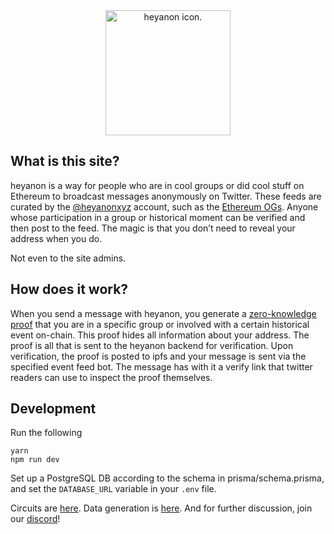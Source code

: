 <div align="center">
        <img width="200" alt="heyanon icon." src="https://github.com/personaelabs/heyanon/blob/main/public/logo.svg">
</div>

## What is this site?

heyanon is a way for people who are in cool groups or did cool stuff on Ethereum to broadcast messages anonymously on Twitter. These feeds are curated by the [@heyanonxyz](https://twitter.com/heyanonxyz) account, such as the [Ethereum OGs](https://twitter.com/EthereumOGs). Anyone whose participation in a group or historical moment can be verified and then post to the feed. The magic is that you don’t need to reveal your address when you do.

Not even to the site admins.

## How does it work?

When you send a message with heyanon, you generate a [zero-knowledge proof](http://learn.0xparc.org/) that you are in a specific group or involved with a certain historical event on-chain. This proof hides all information about your address. The proof is all that is sent to the heyanon backend for verification. Upon verification, the proof is posted to ipfs and your message is sent via the specified event feed bot. The message has with it a verify link that twitter readers can use to inspect the proof themselves.

## Development

Run the following

```
yarn
npm run dev
```

Set up a PostgreSQL DB according to the schema in prisma/schema.prisma, and set the `DATABASE_URL` variable in your `.env` file.

Circuits are [here](https://github.com/personaelabs/circuits). Data generation is [here](https://github.com/personaelabs/data). And for further discussion, join our [discord](https://discord.gg/kmKAC5T6sV)!

